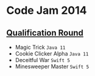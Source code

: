 # Code Jam 2014

## [Qualification Round](https://codingcompetitions.withgoogle.com/codejam/round/0000000000432add)
- Magic Trick `Java 11`
- Cookie Clicker Alpha `Java 11`
- Deceitful War `Swift 5`
- Minesweeper Master `Swift 5`
